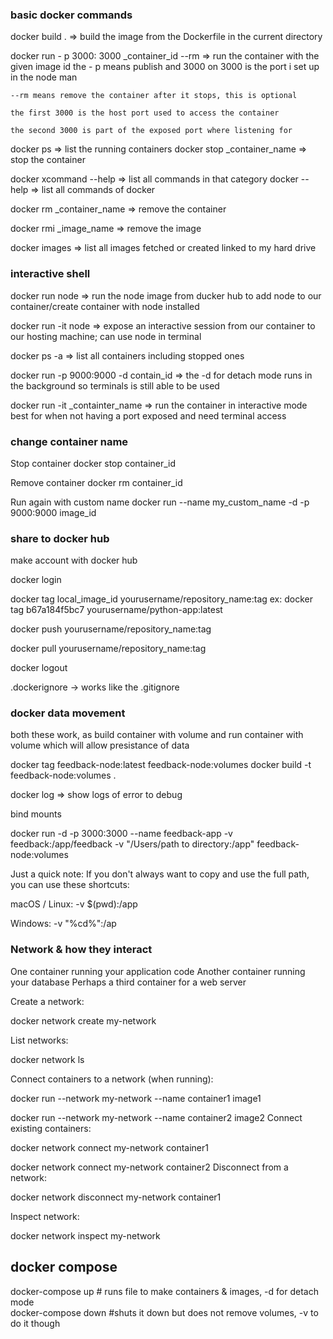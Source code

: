 
### basic docker commands
docker build .  => build the image from the Dockerfile in the current directory 

docker run - p 3000: 3000  _container_id --rm => run the container with the given image id the - p means publish and 3000 on 3000 is the port i set up in the node man 

    --rm means remove the container after it stops, this is optional

    the first 3000 is the host port used to access the container

    the second 3000 is part of the exposed port where listening for

docker ps => list the running containers
docker stop _container_name => stop the container

docker xcommand --help => list all commands in that category 
docker --help => list all commands of docker

docker rm _container_name => remove the container

docker rmi _image_name => remove the image

docker images => list all images fetched or created linked to my hard drive

### interactive shell
docker run node => run the node image from ducker hub to add node to our container/create container with node installed

docker run -it node => expose an interactive session from our container to our hosting machine; can use node in terminal 

docker ps -a => list all containers including stopped ones

docker run -p 9000:9000 -d contain_id => the -d for detach mode runs in the background so terminals is still able to be used

docker run -it _containter_name => run the container in interactive mode best for when not having a port exposed and need terminal access

### change container name
Stop container
docker stop container_id

Remove container
docker rm container_id

Run again with custom name
docker run --name my_custom_name -d -p 9000:9000 image_id

### share to docker hub

make account with docker hub

docker login

docker tag local_image_id yourusername/repository_name:tag
ex:
docker tag b67a184f5bc7 yourusername/python-app:latest

docker push yourusername/repository_name:tag

docker pull yourusername/repository_name:tag

docker logout

.dockerignore  -> works like the .gitignore

### docker data movement

both these work, as build container with volume and run container with volume which will allow presistance of data

docker tag feedback-node:latest feedback-node:volumes
docker build -t feedback-node:volumes .

docker log => show logs of error to debug

bind mounts

docker run -d -p 3000:3000 --name feedback-app -v feedback:/app/feedback -v "/Users/path to directory:/app" feedback-node:volumes

Just a quick note: If you don't always want to copy and use the full path, you can use these shortcuts:

macOS / Linux: -v $(pwd):/app

Windows: -v "%cd%":/ap

### Network & how they interact
One container running your application code
Another container running your database
Perhaps a third container for a web server

Create a network:

docker network create my-network

List networks:

docker network ls

Connect containers to a network (when running):

docker run --network my-network --name container1 image1

docker run --network my-network --name container2 image2
Connect existing containers:

docker network connect my-network container1

docker network connect my-network container2
Disconnect from a network:

docker network disconnect my-network container1

Inspect network:

docker network inspect my-network

## docker compose

docker-compose up # runs file to make containers & images, -d for detach mode   
docker-compose down #shuts it down but does not remove volumes, -v to do it though

